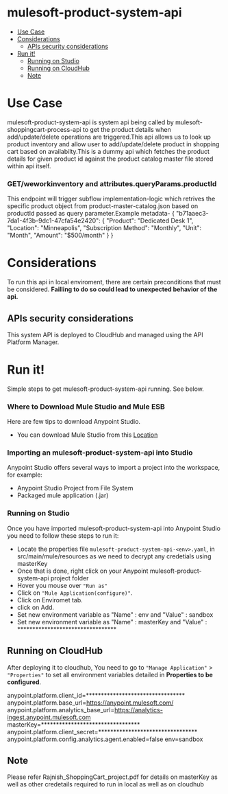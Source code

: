 # mulesoft-product-system-api

 

+ [Use Case](#usecase)
+ [Considerations](#considerations)
	* [APIs security considerations](#apissecurityconsiderations)
+ [Run it!](#runit)
	* [Running on Studio](#runonstudio)
	* [Running on CloudHub](#runoncloudhub)
	* [Note](#RequiredDetailstorunonlocalandcloudhub)
	


# Use Case <a name="usecase"/>

mulesoft-product-system-api is system api being called by mulesoft-shoppingcart-process-api to get the product details when add/update/delete operations are triggered.This api allows us to look up product inventory and allow user to add/update/delete product in shopping cart based on availabilty.This is a dummy api which fetches the product details for given product id against the product catalog master file stored within api itself.

### GET/weworkinventory and attributes.queryParams.productId
This endpoint will trigger subflow implementation-logic which retrives the specific product object from product-master-catalog.json based on productId passed as query parameter.Example metadata-
   {
   "b71aaec3-7da1-4f3b-9dc1-47cfa54e2420": {
      "Product": "Dedicated Desk 1",
      "Location": "Minneapolis",
      "Subscription Method": "Monthly",
      "Unit": "Month",
      "Amount": "$500/month"
   }
   }

 

# Considerations <a name="considerations"/>

To run this api in local enviroment, there are certain preconditions that must be considered. **Failling to do so could lead to unexpected behavior of the api.**

## APIs security considerations <a name="apissecurityconsiderations"/>
This system API is  deployed to CloudHub and managed using the API Platform Manager.
   

# Run it! <a name="runit"/>
Simple steps to get mulesoft-product-system-api running.
See below.


### Where to Download Mule Studio and Mule ESB
Here are few tips to download Anypoint Studio.

+ You can download Mule Studio from this [Location](https://www.mulesoft.com/lp/dl/studio)


### Importing an mulesoft-product-system-api into Studio
Anypoint Studio offers several ways to import a project into the workspace, for example: 

+ Anypoint Studio Project from File System
+ Packaged mule application (.jar)


### Running on Studio <a name="runonstudio"/>
Once you have imported  mulesoft-product-system-api into Anypoint Studio you need to follow these steps to run it:

+ Locate the properties file `mulesoft-product-system-api-<env>.yaml`, in src/main/mule/resources as we need to decrypt any credetials using masterKey
+ Once that is done, right click on your Anypoint mulesoft-product-system-api project folder 
+ Hover you mouse over `"Run as"`
+ Click on  `"Mule Application(configure)"`.
+ Click on Enviromet tab.
+ click on Add.
+ Set new environment variable as "Name" : env and "Value" : sandbox
+ Set new environment variable as "Name" : masterKey and "Value" : *********************************


## Running on CloudHub <a name="runoncloudhub"/>
After deploying it to cloudhub, You need to go to `"Manage Application"` > `"Properties"` to set all environment variables detailed in **Properties to be configured**.

anypoint.platform.client_id=*********************************
anypoint.platform.base_url=https://anypoint.mulesoft.com/
anypoint.platform.analytics_base_url=https://analytics-ingest.anypoint.mulesoft.com
masterKey=*********************************
anypoint.platform.client_secret=*********************************
anypoint.platform.config.analytics.agent.enabled=false
env=sandbox

## Note <a name="RequiredDetailstorunonlocalandcloudhub"/>
Please refer Rajnish_ShoppingCart_project.pdf for details on masterKey as well as other credetails required to run in local as well as on cloudhub
 
